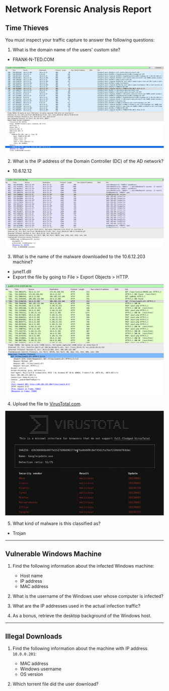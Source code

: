 # Network Forensic Analysis Report

## Time Thieves
You must inspect your traffic capture to answer the following questions:

1. What is the domain name of the users' custom site?
  - FRANK-N-TED.COM

![](https://github.com/smalani06/cs-final-project/blob/main/images/network/tt1.png)

2. What is the IP address of the Domain Controller (DC) of the AD network?
  - 10.6.12.12

![](https://github.com/smalani06/cs-final-project/blob/main/images/network/tt2.png)

3. What is the name of the malware downloaded to the 10.6.12.203 machine?
  - june11.dll
  - Export the file by going to File > Export Objects > HTTP.

![](https://github.com/smalani06/cs-final-project/blob/main/images/network/tt3.png)

4. Upload the file to [VirusTotal.com](https://www.virustotal.com/gui/).

![](https://github.com/smalani06/cs-final-project/blob/main/images/network/tt4.png)

5. What kind of malware is this classified as?
  - Trojan

---

## Vulnerable Windows Machine

1. Find the following information about the infected Windows machine:
    - Host name
    - IP address
    - MAC address

2. What is the username of the Windows user whose computer is infected?
3. What are the IP addresses used in the actual infection traffic?
4. As a bonus, retrieve the desktop background of the Windows host.

---

## Illegal Downloads

1. Find the following information about the machine with IP address `10.0.0.201`:
    - MAC address
    - Windows username
    - OS version

2. Which torrent file did the user download?
